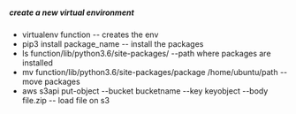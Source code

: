 ##### create a new virtual environment

* virtualenv function -- creates the env
* pip3 install package_name  -- install the packages
* ls function/lib/python3.6/site-packages/ --path where packages are installed
* mv function/lib/python3.6/site-packages/package /home/ubuntu/path --move packages
* aws s3api put-object --bucket bucketname --key keyobject --body file.zip -- load file on s3
